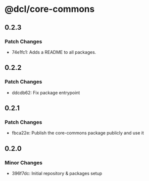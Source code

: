 # @dcl/core-commons

## 0.2.3

### Patch Changes

- 74e1fc1: Adds a README to all packages.

## 0.2.2

### Patch Changes

- ddcdb62: Fix package entrypoint

## 0.2.1

### Patch Changes

- fbca22e: Publish the core-commons package publicly and use it

## 0.2.0

### Minor Changes

- 396f7dc: Initial repository & packages setup
